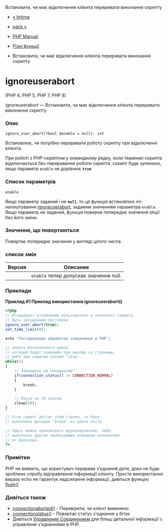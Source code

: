 Встановити, чи має відключення клієнта переривати виконання скрипту

-   [« hrtime](function.hrtime.html)
    
-   [pack »](function.pack.html)
    
-   [PHP Manual](index.html)
    
-   [Різні функції](ref.misc.html)
    
-   Встановити, чи має відключення клієнта переривати виконання скрипту
    

# ignoreuserabort

(PHP 4, PHP 5, PHP 7, PHP 8)

ignoreuserabort — Встановити, чи має відключення клієнта переривати виконання скрипту

### Опис

```methodsynopsis
ignore_user_abort(?bool $enable = null): int
```

Встановлює, чи потрібно переривати роботу скрипту при відключенні клієнта.

При роботі з PHP-скриптом у командному рядку, коли термінал скрипта відключається без переривання роботи скрипта, скрипт буде зупинено, якщо параметр `enable` не дорівнює **`true`**

### Список параметрів

`enable`

Якщо параметр заданий і не **`null`**, то ця функція встановлює ini-налаштування [ignoreuserabort](misc.configuration.html#ini.ignore-user-abort), заданим значенням параметра `enable`. Якщо параметр не заданий, функція поверне попереднє значення опції без його зміни.

### Значення, що повертаються

Повертає попереднє значення у вигляді цілого числа.

### список змін

| Версия | Описание                               |
|--------|----------------------------------------|
|        | `enable` тепер допускає значення null. |

### Приклади

**Приклад #1 Приклад використання **ignoreuserabort()****

```php
<?php
// Игнорирует отключение пользователя и позволяет скрипту
// быть запущенным постоянно
ignore_user_abort(true);
set_time_limit(0);

echo 'Тестирование обработки соединения в PHP';

// Запуск бесконечного цикла,
// который будет завершён при выходе со страницы,
// либо при нажатии кнопки "Stop".
while(1)
{
    // Завершено ли соединение?
    if(connection_status() != CONNECTION_NORMAL)
    {
        break;
    }

    // Пауза на 10 секунд
    sleep(10);
}

// Если скрипт достиг этой строки, то была
// выполнена функция 'break' из цикла while

// Здесь можно производить журналирование, либо
// выполнять другие необходимые операции независимо
// от браузера.
?>
```

### Примітки

PHP не виявить, що користувач перервав з'єднання доти, доки не буде зроблено спробу відправлення інформації клієнту. Просте використання виразу echo не гарантує надсилання інформації, дивіться функцію [flush()](function.flush.html)

### Дивіться також

-   [connectionaborted()](function.connection-aborted.html) - Перевірити, чи клієнт вимкнено
-   [connectionstatus()](function.connection-status.html) - Повертає статус з'єднання у бітах
-   Дивіться [Управление Соединением](features.connection-handling.html) для більш детальної інформації з управління з'єднаннями в PHP.